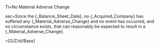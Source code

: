 Ti=No Material Adverse Change

sec=Since the {_Balance_Sheet_Date}, no {_Acquired_Company} has suffered any {_Material_Adverse_Change} and no event has occurred, and no circumstance exists, that can reasonably be expected to result in a {_Material_Adverse_Change}.

=[G/Z/ol/Base]
